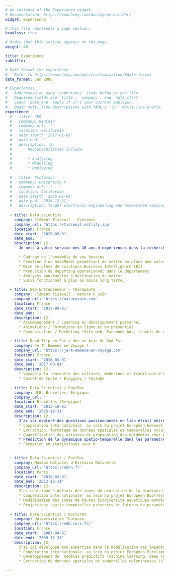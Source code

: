 ```yaml
---
# An instance of the Experience widget.
# Documentation: https://wowchemy.com/docs/page-builder/
widget: experience

# This file represents a page section.
headless: true

# Order that this section appears on the page.
weight: 40

title: Experience
subtitle:

# Date format for experience
#   Refer to https://wowchemy.com/docs/customization/#date-format
date_format: Jan 2006

# Experiences.
#   Add/remove as many `experience` items below as you like.
#   Required fields are `title`, `company`, and `date_start`.
#   Leave `date_end` empty if it's your current employer.
#   Begin multi-line descriptions with YAML's `|2-` multi-line prefix.
experience:
  # - title: CEO
  #   company: GenCoin
  #   company_url: ''
  #   location: California
  #   date_start: '2017-01-01'
  #   date_end: ''
  #   description: |2-
  #       Responsibilities include:
  #       
  #       * Analysing
  #       * Modelling
  #       * Deploying
        
  # - title: Professor
  #   company: University X
  #   company_url: ''
  #   location: California
  #   date_start: '2016-01-01'
  #   date_end: '2016-12-31'
  #   description: Taught electronic engineering and researched semiconductor physics.
  
  - title: Data scientist
    company: Clément Tisseuil - Frelance
    company_url: 'https://tisseuil.netlify.app'
    location: France
    date_start: '2020-09-01'
    date_end: ''
    description: |2- 
      Je mets à votre service mes 10 ans d'expériences dans la recherche en modélisation statistique pour répondre à vos problématiques d'ordre économique, scientifique (médecine, agronomie) ou encore industriel (agro-alimentaire, pharmaceutique, cosmétique...) : 

      * Cadrage de l'ensemble de vos besoins
      * Création d'un DataModel permettant de mettre en place une solution analytique
      * Mise en place de solutions Business Intelligence (BI)
      * Production de Reporting opérationnel dans le département
      * Analyses ponctuelles à destination du métier
      * Suivi fonctionnel à plus ou moins long terme.

  - title: Web-Entrepreneur – Thérapeute
    company: Clément Tisseuil - Nature O Soin
    company_url: 'https://naturosoin.com'
    location: France
    date_start: '2017-09-01'
    date_end: ''
    description: |2-
      * Accompagnement / Coaching en développement personnel
      * Animations / Formations en ligne et en présentiel
      * Communication / Marketing (Site web, Facebook Ads, tunnels de vente, Closing)

  - title: Road Trip en Sac à dos en Asie du Sud Est
    company: Je T' Emmène en Voyage !
    company_url: 'https://je-t-emmene-en-voyage.com'
    location: France
    date_start: '2016-03-01'
    date_end: '2017-03-01'
    description: |2-
      * Voyage à la rencontre des cultures, médecines et traditions d'Asie du Sud-Est
      * Carnet de route / Blogging / Youtube
      
  - title: Data Scientist / PostDoc
    company: ULB, Bruxelles, Belgique
    company_url: ''
    location: Bruxelles (Belgique)
    date_start: '2013-10-01'
    date_end: '2015-12-31'
    description: |2- 
      J'ai ici exploré des questions passionnantes en lien étroit entre Épidémiologie, Écologie et Modélisation : 
      * Coopération internationale  au sein du projet Européen Edenext
      * Extraction, formatage de données spatiales et temporelles volumineuses
      * Quantification des vitesses de propagation des épidémies chez plusieurs espèces
      * Prédiction de la dynamique spatio-temporelle dans les paramètres biologiques de plusieurs espèces : oviposition du moustique tigre (vecteur du Chikungunya ou de la dengue), mortalité des épicéas
      * Formation en statistiques sous R      
      

  - title: Data Scientist / PostDoc
    company: Muséum Natioanl d'Histoire Naturelle
    company_url: 'https://mnhn.fr'
    location: Paris
    date_start: '2010-03-01'
    date_end: '2012-12-31'
    description: |2-
      J’ai contribué à définir des zones de protection de la biodiversité aquatique dans le monde
      * Coopération internationale  au sein du projet Européen Biofresh
      * Modélisation des zones de hautes biodiversité aquatiques mondiales
      * Projections spatio-temporelles présentes et futures de paramètres hydrologiques  mondiaux
    
  - title: Data Scientist / Doctorat
    company: Université de Toulouse
    company_url: 'https://edb.cnrs.fr/'
    location: France
    date_start: '2007-04-01'
    date_end: '2009-12-31'
    description: |2- 
      J’ai ici développé mon expertise dans la modélisation des impacts du changement climatique sur la biodiversité
      * Coopération internationale  au sein du projet Européen Eurolimpacs
      * Développement de  modèles prédictifs (machine learning, deep learning)
      * Extraction de données spatiales et temporelles volumineuses (climatiques, environnementales)

---
```

